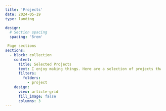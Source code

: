 ```yaml
---
title: 'Projects'
date: 2024-05-19
type: landing

design:
  # Section spacing
  spacing: '5rem'

 Page sections
sections:
  - block: collection
    content:
      title: Selected Projects
      text: I enjoy making things. Here are a selection of projects that I have worked on over the years.
      filters:
        folders:
          - project
    design:
      view: article-grid
      fill_image: false
      columns: 3
---
```

